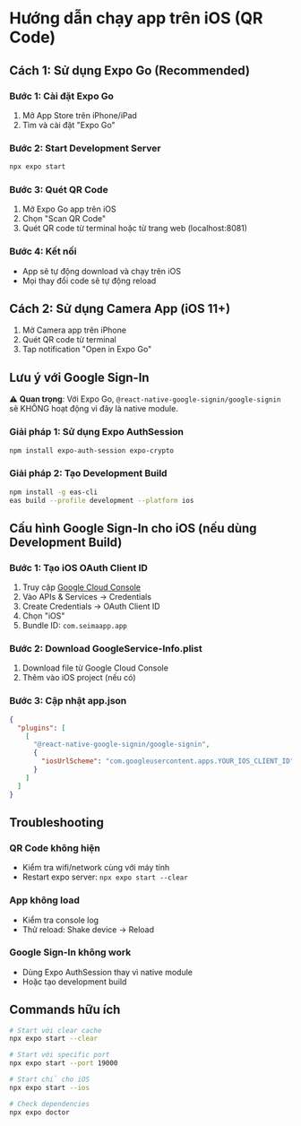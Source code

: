 # Hướng dẫn chạy app trên iOS (QR Code)

## Cách 1: Sử dụng Expo Go (Recommended)

### Bước 1: Cài đặt Expo Go
1. Mở App Store trên iPhone/iPad
2. Tìm và cài đặt "Expo Go"

### Bước 2: Start Development Server
```bash
npx expo start
```

### Bước 3: Quét QR Code
1. Mở Expo Go app trên iOS
2. Chọn "Scan QR Code"
3. Quét QR code từ terminal hoặc từ trang web (localhost:8081)

### Bước 4: Kết nối
- App sẽ tự động download và chạy trên iOS
- Mọi thay đổi code sẽ tự động reload

## Cách 2: Sử dụng Camera App (iOS 11+)

1. Mở Camera app trên iPhone
2. Quét QR code từ terminal
3. Tap notification "Open in Expo Go"

## Lưu ý với Google Sign-In

⚠️ **Quan trọng**: Với Expo Go, `@react-native-google-signin/google-signin` sẽ KHÔNG hoạt động vì đây là native module.

### Giải pháp 1: Sử dụng Expo AuthSession
```bash
npm install expo-auth-session expo-crypto
```

### Giải pháp 2: Tạo Development Build
```bash
npm install -g eas-cli
eas build --profile development --platform ios
```

## Cấu hình Google Sign-In cho iOS (nếu dùng Development Build)

### Bước 1: Tạo iOS OAuth Client ID
1. Truy cập [Google Cloud Console](https://console.cloud.google.com/)
2. Vào APIs & Services → Credentials
3. Create Credentials → OAuth Client ID
4. Chọn "iOS"
5. Bundle ID: `com.seimaapp.app`

### Bước 2: Download GoogleService-Info.plist
1. Download file từ Google Cloud Console
2. Thêm vào iOS project (nếu có)

### Bước 3: Cập nhật app.json
```json
{
  "plugins": [
    [
      "@react-native-google-signin/google-signin",
      {
        "iosUrlScheme": "com.googleusercontent.apps.YOUR_IOS_CLIENT_ID"
      }
    ]
  ]
}
```

## Troubleshooting

### QR Code không hiện
- Kiểm tra wifi/network cùng với máy tính
- Restart expo server: `npx expo start --clear`

### App không load
- Kiểm tra console log
- Thử reload: Shake device → Reload

### Google Sign-In không work
- Dùng Expo AuthSession thay vì native module
- Hoặc tạo development build

## Commands hữu ích

```bash
# Start với clear cache
npx expo start --clear

# Start với specific port
npx expo start --port 19000

# Start chỉ cho iOS
npx expo start --ios

# Check dependencies
npx expo doctor
``` 
